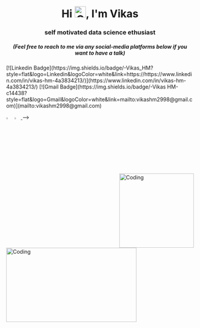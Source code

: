 
<h1 align="center">Hi <img height=30 width=30 alt="GIF" src="https://raw.githubusercontent.com/MartinHeinz/MartinHeinz/master/wave.gif" />, I'm Vikas</h1>
<h3 align="center">self motivated data science ethusiast</h3>



<h5 align="center"><i>(Feel free to reach to me via any social-media platforms below if you want to have a talk)</i></h5>
[![Linkedin Badge](https://img.shields.io/badge/-Vikas_HM?style=flat&logo=Linkedin&logoColor=white&link=https://https://www.linkedin.com/in/vikas-hm-4a3834213/)](https://www.linkedin.com/in/vikas-hm-4a3834213/)
[![Gmail Badge](https://img.shields.io/badge/-Vikas HM-c14438?style=flat&logo=Gmail&logoColor=white&link=mailto:vikashm2998@gmail.com)](mailto:vikashm2998@gmail.com)

[<img src="https://img.icons8.com/color/48/000000/linkedin.png" width="3.5%"/>](https://www.linkedin.com/in/adityapal1/)
<a href="mailto:aditya.pal.science@gmail.com"> <img src="https://img.icons8.com/fluent/48/000000/gmail.png" width="3.5%"/> </a> -->

<img align="right" alt="Coding" width="200" height="200" src="https://media.giphy.com/media/VTtANKl0beDFQRLDTh/giphy.gif">
<img align="left" alt="Coding" width="350" height="200" src="https://editor.analyticsvidhya.com/uploads/88587machine-learning-concept-chart-keywords-icons-white-background-137897366.jpg">
